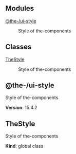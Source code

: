<!--- Code generated by @the-/script-doc. DO NOT EDIT. -->

## Modules

<dl>
<dt><a href="#module_@the-/ui-style">@the-/ui-style</a></dt>
<dd><p>Style of the-components</p>
</dd>
</dl>

## Classes

<dl>
<dt><a href="#TheStyle">TheStyle</a></dt>
<dd><p>Style of the-components</p>
</dd>
</dl>

<a name="module_@the-/ui-style"></a>

## @the-/ui-style
Style of the-components

**Version**: 15.4.2  
<a name="TheStyle"></a>

## TheStyle
Style of the-components

**Kind**: global class
